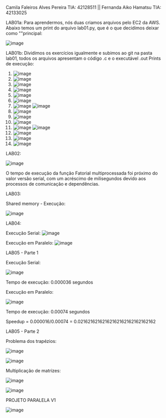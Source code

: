 Camila Faleiros Alves Pereira TIA: 42128511 ||
Fernanda Aiko Hamatsu TIA: 42133025

LAB01a:
Para aprendermos, nós duas criamos arquivos pelo EC2 da AWS. Abaixo temos um print do arquivo lab01.py, que é o que decidimos deixar como ""principal:

![image](https://github.com/camilafaleiros/computacaoparalela/assets/93732809/4e14be16-cb8f-4d03-9fbc-207dc8e544ff)


LAB01b:
Dividimos os exercícios igualmente e subimos ao git na pasta lab01, todos os arquivos apresentam o código .c e o executável .out
Prints de execução:
1. ![image](https://github.com/camilafaleiros/computacaoparalela/assets/82233486/835ebb78-f150-44be-8f95-cb7f5059016d)
2. ![image](https://github.com/camilafaleiros/computacaoparalela/assets/82233486/a10c7546-f3a4-4eec-bcc4-d952c3186fd2)
3. ![image](https://github.com/camilafaleiros/computacaoparalela/assets/82233486/c6eca4c3-4c30-4ad3-ad89-6d633b864913)
4. ![image](https://github.com/camilafaleiros/computacaoparalela/assets/82233486/56a8fc6f-cf9a-4640-90ac-8c61b9e3409f)
5. ![image](https://github.com/camilafaleiros/computacaoparalela/assets/82233486/9b967bd6-5617-4711-abbc-b2c5321b42cc)
6. ![image](https://github.com/camilafaleiros/computacaoparalela/assets/82233486/80cf0e17-d67f-4d35-8db4-87c956d51b7b)
7. ![image](https://github.com/camilafaleiros/computacaoparalela/assets/82233486/67b15b1c-8d70-4407-95ec-13d3f6ac48f0)
   ![image](https://github.com/camilafaleiros/computacaoparalela/assets/82233486/03f7a774-aead-4969-81fc-39ec59a1b6e9)
8. ![image](https://github.com/camilafaleiros/computacaoparalela/assets/82233486/c0040ba9-7d2e-4e44-9bbd-cbbfd3bc02f9)
9. ![image](https://github.com/camilafaleiros/computacaoparalela/assets/82233486/0b3f288d-a6f6-4474-af6f-f828fc561349)
10. ![image](https://github.com/camilafaleiros/computacaoparalela/assets/82233486/619a7fcb-8e67-44ea-b7e6-bfe4ad42b5e0)
11. ![image](https://github.com/camilafaleiros/computacaoparalela/assets/82233486/baebd51f-8de8-4370-bf44-909869b53638)
    ![image](https://github.com/camilafaleiros/computacaoparalela/assets/82233486/a00150d7-a0d9-4935-90cc-97d681f65fdd)
12. ![image](https://github.com/camilafaleiros/computacaoparalela/assets/82233486/e00ac9a5-ca5d-4d98-9cec-4b4f4ded6790)
13. ![image](https://github.com/camilafaleiros/computacaoparalela/assets/82233486/554f3b36-94fe-4731-a251-f642059c2337)
14. ![image](https://github.com/camilafaleiros/computacaoparalela/assets/82233486/a2d81abb-0bc6-49b5-a6aa-4acde2c7554f)


LAB02:

![image](https://github.com/camilafaleiros/computacaoparalela/assets/93732809/ca7cb580-915d-4a3c-9973-ce427029b2e7)

O tempo de execução da função Fatorial multiprocessada foi próximo do valor versão serial, com um acréscimo de milisegundos devido aos processos de comunicação e dependências.


LAB03:

Shared memory - Execução:

![image](https://github.com/camilafaleiros/computacaoparalela/assets/82233486/0d4ae35c-6675-4b93-8c21-8fda1d17d0ee)


LAB04:

Execução Serial:
![image](https://github.com/camilafaleiros/computacaoparalela/assets/82233486/9ba4e1d0-03eb-47cc-a735-642b8b233149)

Execução em Paralelo: 
![image](https://github.com/camilafaleiros/computacaoparalela/assets/82233486/9e6e0e1c-ecae-4031-904e-ac2a07422f7a)


LAB05 - Parte 1

Execução Serial:

![image](https://github.com/camilafaleiros/computacaoparalela/assets/93732809/35d1a39f-2158-4799-ac7f-271e757a8b01)

Tempo de execução: 0.000036 segundos


Execução em Paralelo:

![image](https://github.com/camilafaleiros/computacaoparalela/assets/93732809/fffccbff-aba7-4609-85df-51366b9d8a61)

Tempo de execução: 0.00074 segundos

Speedup = 0.000016/0.00074 = 0.02162162162162162162162162162162


LAB05 - Parte 2

Problema dos trapézios:

![image](https://github.com/camilafaleiros/computacaoparalela/assets/93732809/746a1595-89b1-456b-af9f-3d634090a233)

![image](https://github.com/camilafaleiros/computacaoparalela/assets/93732809/05faca29-5360-487b-babb-9eca27651a37)

Multiplicação de matrizes:

![image](https://github.com/camilafaleiros/computacaoparalela/assets/93732809/2c29bc6d-fd5f-4b19-8ca7-b605e792f468)

![image](https://github.com/camilafaleiros/computacaoparalela/assets/93732809/390a7475-c985-4ad1-ac01-939f24c4b877)

PROJETO PARALELA V1

![image](https://github.com/camilafaleiros/computacaoparalela/assets/82233486/bbfe22f0-7771-4739-a8bb-36eb7040bf7a)
